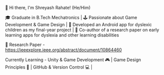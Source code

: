 👋 Hi there, I'm Shreyash Rahate! (He/Him)


🎓 Graduate in B.Tech Mechatronics |
🕹️ Passionate about Game Development & Game Design |
📱 Developed an Android app for dyslexic children as my final-year project |
📄 Co-author of a research paper on early learning apps for dyslexia and other learning disabilities

🔗 Research Paper - https://ieeexplore.ieee.org/abstract/document/10864460


Currently Learning -
Unity & Game Development 🎮 |
Game Design Principles 🎨 |
GitHub & Version Control 💻 |

<!--
**Sr242000/Sr242000** is a ✨ _special_ ✨ repository because its `README.md` (this file) appears on your GitHub profile.

Here are some ideas to get you started:

- 🔭 I’m currently working on ...
- 🌱 I’m currently learning ...
- 👯 I’m looking to collaborate on ...
- 🤔 I’m looking for help with ...
- 💬 Ask me about ...
- 📫 How to reach me: ...
- 😄 Pronouns: ...
- ⚡ Fun fact: ...
-->
